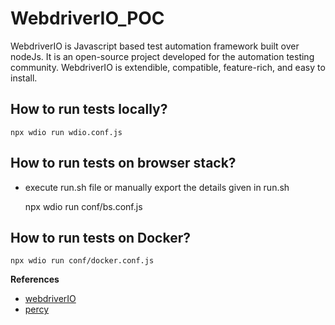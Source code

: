 # WebdriverIO_POC

WebdriverIO is Javascript based test automation framework built over nodeJs. It is an open-source project developed for the automation testing community. WebdriverIO is extendible, compatible, feature-rich, and easy to install.



 ## How to run tests locally?
 
    npx wdio run wdio.conf.js 

 ## How to run tests on browser stack?
 -  execute run.sh file or manually export the details given in run.sh
  

    npx wdio run conf/bs.conf.js

 ## How to run tests on Docker?

    npx wdio run conf/docker.conf.js 


__References__ 
* [webdriverIO ](https://webdriver.io/)
* [percy ](https://percy.io/)

